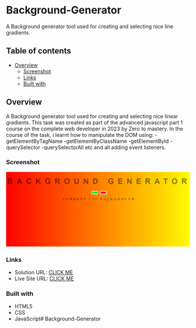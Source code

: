 # Background-Generator
A Background generator tool used for creating and selecting nice line gradients.

## Table of contents

- [Overview](#overview)
  - [Screenshot](#screenshot)
  - [Links](#links)
  - [Built with](#built-with)

## Overview
A Background generator tool used for creating and selecting nice linear gradients. This task was created as part of the advanced javascript part 1 course on the complete web developer in 2023 by Zero to mastery. In the course of the task, i learnt how to manipulate the DOM using:
-getElementByTagName
-getElementByClassName
-getElementById
-querySelector
-querySelectorAll etc and all adding event listeners.

### Screenshot

![](./screenshot.jpg)

### Links

- Solution URL: [CLICK ME]()
- Live Site URL: [CLICK ME]()

### Built with

- HTML5
- CSS
- JavaScript# Background-Generator
